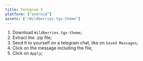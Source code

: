 ```yaml
---
title: Telegram X
platform: ["android"]
assets: ["/Wildberries.tgx-theme"]
---
```


1. Download `Wildberries.tgx-theme`;
2. Extract the .zip file;
3. Send It to yourself on a telegram chat, like on `Saved Messages`;
4. Click on the message including the file;
5. Click on `Apply`;
